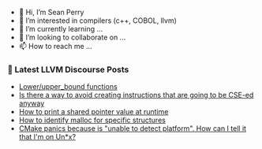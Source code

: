 - 👋 Hi, I’m Sean Perry
- 👀 I’m interested in compilers (c++, COBOL, llvm)
- 🌱 I’m currently learning ...
- 💞️ I’m looking to collaborate on ...
- 📫 How to reach me ...

<!---
s66perry/s66perry is a ✨ special ✨ repository because its `README.md` (this file) appears on your GitHub profile.
You can click the Preview link to take a look at your changes.
--->
### 📕 Latest LLVM Discourse Posts

<!-- DISCOURSE-LLVM:START -->
- [Lower/upper_bound functions](https://discourse.llvm.org/t/lower-upper-bound-functions/69446#post_3)
- [Is there a way to avoid creating instructions that are going to be CSE-ed anyway](https://discourse.llvm.org/t/is-there-a-way-to-avoid-creating-instructions-that-are-going-to-be-cse-ed-anyway/69508#post_4)
- [How to print a shared pointer value at runtime](https://discourse.llvm.org/t/how-to-print-a-shared-pointer-value-at-runtime/69266#post_6)
- [How to identify malloc for specific structures](https://discourse.llvm.org/t/how-to-identify-malloc-for-specific-structures/69490#post_2)
- [CMake panics because is &quot;unable to detect platform&quot;. How can I tell it that I&#39;m on Un*x?](https://discourse.llvm.org/t/cmake-panics-because-is-unable-to-detect-platform-how-can-i-tell-it-that-im-on-un-x/69506#post_7)
<!-- DISCOURSE-LLVM:END -->
